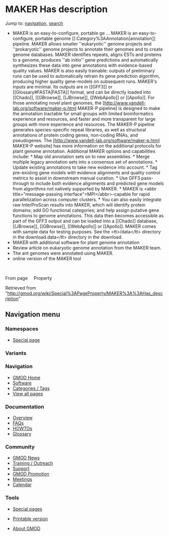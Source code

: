 









<span id="top"></span>







# <span dir="auto">MAKER Has description</span>









Jump to: [navigation](#mw-navigation), [search](#p-search)





  

- MAKER is an easy-to-configure, portable
  ge<span class="smw-highlighter" data-type="2" state="persistent"
  data-title="Information"><span class="smwtext"> …
  </span><span class="smwttcontent">MAKER is an easy-to-configure,
  portable genome \[\[:Category%3AAnnotation\|annotation\]\] pipeline.
  MAKER allows smaller ''eukaryotic'' genome projects and
  ''prokaryotic'' genome projects to annotate their genomes and to
  create genome databases. MAKER identifies repeats, aligns ESTs and
  proteins to a genome, produces ''ab initio'' gene predictions and
  automatically synthesizes these data into gene annotations with
  evidence-based quality values. MAKER is also easily trainable: outputs
  of preliminary runs can be used to automatically retrain its gene
  prediction algorithm, producing higher quality gene-models on
  subsequent runs. MAKER's inputs are minimal. Its outputs are in
  \[\[GFF3\]\] or \[\[Glossary#FASTA\|FASTA\]\] format, and can be
  directly loaded into \[\[Chado\]\], \[\[GBrowse\]\], \[\[JBrowse\]\],
  \[\[WebApollo\]\] or \[\[Apollo\]\]. For those annotating novel plant
  genomes, the \[http://www.yandell-lab.org/software/maker-p.html
  MAKER-P pipeline\] is designed to make the annotation tractable for
  small groups with limited bioinformatics experience and resources, and
  faster and more transparent for large groups with more experience and
  resources. The MAKER-P pipeline generates species-specific repeat
  libraries, as well as structural annotations of protein coding genes,
  non-coding RNAs, and pseudogenes. The
  \[http://www.yandell-lab.org/software/maker-p.html MAKER-P website\]
  has more information on the additional protocols for plant genome
  annotation. Additional MAKER options and capabilities include: \* Map
  old annotation sets on to new assemblies. \* Merge multiple legacy
  annotation sets into a consensus set of annotations. \* Update
  existing annotations to take new evidence into account. \* Tag
  pre-existing gene models with evidence alignments and quality control
  metrics to assist in downstream manual curation. \* Use GFF3
  pass-through to include both evidence alignments and predicted gene
  models from algorithms not natively supported by MAKER. \* MAKER is
  \<abbr title="message-passing interface"\>MPI\</abbr\>-capable for
  rapid parallelization across computer clusters. \* You can also easily
  integrate raw InterProScan results into MAKER, which will identify
  protein domains; add GO functional categories; and help assign
  putative gene functions to genome annotations. This data then becomes
  accessible as part of the GFF3 output and can be loaded into a
  \[\[Chado\]\] database, \[\[JBrowse\]\], \[\[GBrowse\]\],
  \[\[WebApollo\]\] or \[\[Apollo\]\]. MAKER comes with sample data for
  testing purposes. See the \<tt\>/data\</tt\> directory in the
  download.</span></span>data\</tt\> directory in the download.
- MAKER with additional software for plant genome annotation
- Review article on eukaryotic genome annotation from the MAKER team.
- The ant genomes were annotated using MAKER.
- online version of the MAKER tool

 

From page     Property





Retrieved from
"<http://gmod.org/wiki/Special%3APageProperty/MAKER%3A%3AHas_description>"

















## Navigation menu









### Namespaces

- <span id="ca-nstab-special">[Special
  page](/wiki/Special%3APageProperty/MAKER%3A%3AHas_description "This is a special page, you cannot edit the page itself")</span>





### 

### Variants[](#)



























<a href="/wiki/Main_Page"
style="background-image: url(http://gmod.org/images/GMOD-cogs.png);"
title="Visit the main page"></a>





### Navigation



- <span id="n-GMOD-Home">[GMOD Home](/wiki/Main_Page)</span>
- <span id="n-Software">[Software](/wiki/GMOD_Components)</span>
- <span id="n-Categories-.2F-Tags">[Categories /
  Tags](/wiki/Categories)</span>
- <span id="n-View-all-pages">[View all
  pages](/wiki/Special:AllPages)</span>







### Documentation



- <span id="n-Overview">[Overview](/wiki/Overview)</span>
- <span id="n-FAQs">[FAQs](/wiki/Category%3AFAQ)</span>
- <span id="n-HOWTOs">[HOWTOs](/wiki/Category%3AHOWTO)</span>
- <span id="n-Glossary">[Glossary](/wiki/Glossary)</span>







### Community



- <span id="n-GMOD-News">[GMOD News](/wiki/GMOD_News)</span>
- <span id="n-Training-.2F-Outreach">[Training /
  Outreach](/wiki/Training_and_Outreach)</span>
- <span id="n-Support">[Support](/wiki/Support)</span>
- <span id="n-GMOD-Promotion">[GMOD
  Promotion](/wiki/GMOD_Promotion)</span>
- <span id="n-Meetings">[Meetings](/wiki/Meetings)</span>
- <span id="n-Calendar">[Calendar](/wiki/Calendar)</span>







### Tools



- <span id="t-specialpages"><a href="/wiki/Special%3ASpecialPages" accesskey="q"
  title="A list of all special pages [q]">Special pages</a></span>
- <span id="t-print"><a
  href="/mediawiki/index.php?title=Special%3APageProperty/MAKER%3A%3AHas_description&amp;printable=yes"
  rel="alternate" accesskey="p"
  title="Printable version of this page [p]">Printable version</a></span>











- <span id="footer-places-about">[About
  GMOD](/wiki/GMOD%3AAbout "GMOD%3AAbout")</span>

<!-- -->







